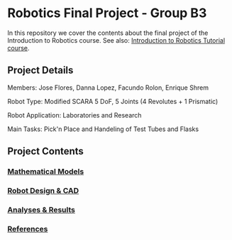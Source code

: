 # Robotics Final Project - Group B3
In this repository we cover the contents about the final project of the Introduction to Robotics course. See also: [Introduction to Robotics Tutorial course](https://github.com/EnriqueShrem/B3-RoboticsLab).

## Project Details

Members: Jose Flores, Danna Lopez, Facundo Rolon, Enrique Shrem


Robot Type: Modified SCARA 5 DoF, 5 Joints (4 Revolutes + 1 Prismatic)


Robot Application: Laboratories and Research


Main Tasks: Pick'n Place and Handeling of Test Tubes and Flasks


## Project Contents
### [Mathematical Models](Mathematical%20Models/Mathematical%20Models.md)
### [Robot Design & CAD](Design%20&%20CAD%20Files/Robot%20Design%20&%20CAD.md)
### [Analyses & Results](Analyses%20&%20Results/Analyses%20&%20Results.md)
### [References](References.md)
